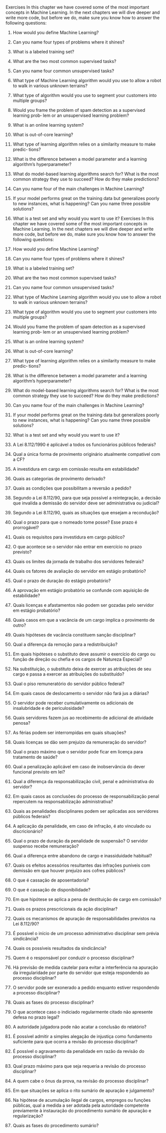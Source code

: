Exercises
In this chapter we have covered some of the most important concepts in Machine
Learning. In the next chapters we will dive deeper and write more code, but before we
do, make sure you know how to answer the following questions:

1. How would you define Machine Learning?
2. Can you name four types of problems where it shines?
3. What is a labeled training set?
4. What are the two most common supervised tasks?
5. Can you name four common unsupervised tasks?
6. What type of Machine Learning algorithm would you use to allow a robot to
   walk in various unknown terrains?
7. What type of algorithm would you use to segment your customers into multiple
   groups?
8. Would you frame the problem of spam detection as a supervised learning prob‐
   lem or an unsupervised learning problem?
9. What is an online learning system?
10. What is out-of-core learning?
11. What type of learning algorithm relies on a similarity measure to make predic‐
    tions?
12. What is the difference between a model parameter and a learning algorithm’s
    hyperparameter?
13. What do model-based learning algorithms search for? What is the most common
    strategy they use to succeed? How do they make predictions?
14. Can you name four of the main challenges in Machine Learning?
15. If your model performs great on the training data but generalizes poorly to new
    instances, what is happening? Can you name three possible solutions?
16. What is a test set and why would you want to use it?
    Exercises
    In this chapter we have covered some of the most important concepts in Machine
    Learning. In the next chapters we will dive deeper and write more code, but before we
    do, make sure you know how to answer the following questions:
17. How would you define Machine Learning?
18. Can you name four types of problems where it shines?
19. What is a labeled training set?
20. What are the two most common supervised tasks?
21. Can you name four common unsupervised tasks?
22. What type of Machine Learning algorithm would you use to allow a robot to
    walk in various unknown terrains?
23. What type of algorithm would you use to segment your customers into multiple
    groups?
24. Would you frame the problem of spam detection as a supervised learning prob‐
    lem or an unsupervised learning problem?
25. What is an online learning system?
26. What is out-of-core learning?
27. What type of learning algorithm relies on a similarity measure to make predic‐
    tions?
28. What is the difference between a model parameter and a learning algorithm’s
    hyperparameter?
29. What do model-based learning algorithms search for? What is the most common
    strategy they use to succeed? How do they make predictions?
30. Can you name four of the main challenges in Machine Learning?
31. If your model performs great on the training data but generalizes poorly to new
    instances, what is happening? Can you name three possible solutions?
32. What is a test set and why would you want to use it?

1. A Lei 8.112/1990 é aplicável a todos os funcionários públicos federais? 
2. Qual a única forma de provimento originário atualmente compatível com a CF? 
3. A investidura em cargo em comissão resulta em estabilidade? 
4. Quais as categorias de provimento derivado? 
5. Quais as condições que possibilitam a reversão a pedido? 
6. Segundo a Lei 8.112/90, para que seja possível a reintegração, a decisão que invalida a 
demissão do servidor deve ser administrativa ou judicial? 
7. Segundo a Lei 8.112/90, quais as situações que ensejam a recondução? 
8. Qual o prazo para que o nomeado tome posse? Esse prazo é prorrogável? 
9. Quais os requisitos para investidura em cargo público? 
10. O que acontece se o servidor não entrar em exercício no prazo previsto? 
11. Quais os limites da jornada de trabalho dos servidores federais? 
12. Quais os fatores de avaliação do servidor em estágio probatório? 
13. Qual o prazo de duração do estágio probatório? 
14. A aprovação em estágio probatório se confunde com aquisição de estabilidade? 
15. Quais licenças e afastamentos não podem ser gozadas pelo servidor em estágio probatório? 
16. Quais casos em que a vacância de um cargo implica o provimento de outro? 
17. Quais hipóteses de vacância constituem sanção disciplinar? 
18. Qual a diferença da remoção para a redistribuição? 
19. Em quais hipóteses o substituto deve assumir o exercício do cargo ou função de direção ou 
chefia e os cargos de Natureza Especial?  
20. Na substituição, o substituto deixa de exercer as atribuições de seu cargo e passa a exercer 
as atribuições do substituído? 
21. Qual o piso remuneratório do servidor público federal? 
22. Em quais casos de deslocamento o servidor não fará jus a diárias? 
23. O servidor pode receber cumulativamente os adicionais de insalubridade e de 
periculosidade? 
24. Quais servidores fazem jus ao recebimento de adicional de atividade penosa? 
25. As férias podem ser interrompidas em quais situações? 
26. Quais licenças se dão sem prejuízo da remuneração do servidor? 
27. Qual o prazo máximo que o servidor pode ficar em licença para tratamento de saúde? 
28. Qual a penalização aplicável em caso de inobservância do dever funcional previsto em lei? 
29. Qual a diferença da responsabilização civil, penal e administrativa do servidor? 
30. Em quais casos as conclusões do processo de responsabilização penal repercutem na 
responsabilização administrativa? 
31. Quais as penalidades disciplinares podem ser aplicadas aos servidores públicos federais? 
32. A aplicação da penalidade, em caso de infração, é ato vinculado ou discricionário? 
33. Qual o prazo de duração da penalidade de suspensão? O servidor suspenso recebe 
remuneração? 
34. Qual a diferença entre abandono de cargo e inassiduidade habitual? 
35. Quais os efeitos acessórios resultantes das infrações puníveis com demissão em que houver 
prejuízo aos cofres públicos? 
36. O que é cassação de aposentadoria? 
37. O que é cassação de disponibilidade? 
38. Em que hipótese se aplica a pena de destituição de cargo em comissão? 
39. Quais os prazos prescricionais da ação disciplinar? 
40. Quais os mecanismos de apuração de responsabilidades previstos na Lei 8.112/90? 
41. É possível o início de um processo administrativo disciplinar sem prévia sindicância? 
42. Quais os possíveis resultados da sindicância? 
43. Quem é o responsável por conduzir o processo disciplinar? 
44. Há previsão de medida cautelar para evitar a interferência na apuração da irregularidade por 
parte do servidor que esteja respondendo ao processo disciplinar? 
45. O servidor pode ser exonerado a pedido enquanto estiver respondendo a processo 
disciplinar? 
46. Quais as fases do processo disciplinar? 
47. O que acontece caso o indiciado regularmente citado não apresente defesa no prazo legal? 
48. A autoridade julgadora pode não acatar a conclusão do relatório? 
49. É possível admitir a simples alegação de injustiça como fundamento suficiente para que 
ocorra a revisão do processo disciplinar? 
50. É possível o agravamento da penalidade em razão da revisão do processo disciplinar? 
51. Qual prazo máximo para que seja requeria a revisão do processo disciplinar? 
52. A quem cabe o ônus da prova, na revisão do processo disciplinar? 
53. Em que situações se aplica o rito sumário de apuração e julgamento? 
54. Na hipótese de acumulação ilegal de cargos, empregos ou funções públicas, qual a medida 
a ser adotada pela autoridade competente previamente à instauração do procedimento sumário 
de apuração e regularização? 
55. Quais as fases do procedimento sumário? 